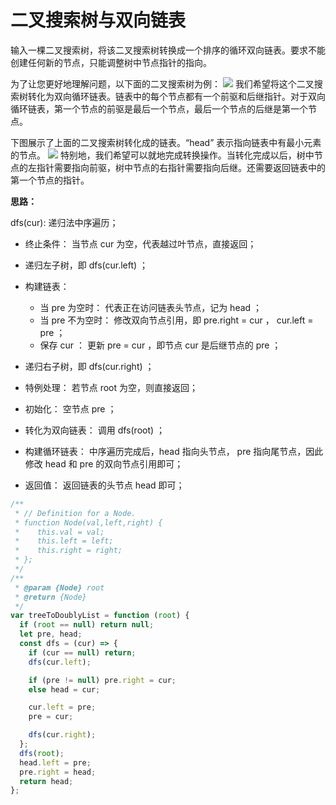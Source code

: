 # 二叉搜索树与双向链表

输入一棵二叉搜索树，将该二叉搜索树转换成一个排序的循环双向链表。要求不能创建任何新的节点，只能调整树中节点指针的指向。

为了让您更好地理解问题，以下面的二叉搜索树为例：
![](https://assets.leetcode.com/uploads/2018/10/12/bstdlloriginalbst.png)
我们希望将这个二叉搜索树转化为双向循环链表。链表中的每个节点都有一个前驱和后继指针。对于双向循环链表，第一个节点的前驱是最后一个节点，最后一个节点的后继是第一个节点。

下图展示了上面的二叉搜索树转化成的链表。“head” 表示指向链表中有最小元素的节点。
![](https://assets.leetcode.com/uploads/2018/10/12/bstdllreturndll.png)
特别地，我们希望可以就地完成转换操作。当转化完成以后，树中节点的左指针需要指向前驱，树中节点的右指针需要指向后继。还需要返回链表中的第一个节点的指针。

**思路：**

dfs(cur): 递归法中序遍历；

- 终止条件： 当节点 cur 为空，代表越过叶节点，直接返回；
- 递归左子树，即 dfs(cur.left) ；
- 构建链表：
  - 当 pre 为空时： 代表正在访问链表头节点，记为 head ；
  - 当 pre 不为空时： 修改双向节点引用，即 pre.right = cur ， cur.left = pre ；
  - 保存 cur ： 更新 pre = cur ，即节点 cur 是后继节点的 pre ；
- 递归右子树，即 dfs(cur.right) ；

- 特例处理： 若节点 root 为空，则直接返回；
- 初始化： 空节点 pre ；
- 转化为双向链表： 调用 dfs(root) ；
- 构建循环链表： 中序遍历完成后，head 指向头节点， pre 指向尾节点，因此修改 head 和 pre 的双向节点引用即可；
- 返回值： 返回链表的头节点 head 即可；


```ts
/**
 * // Definition for a Node.
 * function Node(val,left,right) {
 *    this.val = val;
 *    this.left = left;
 *    this.right = right;
 * };
 */
/**
 * @param {Node} root
 * @return {Node}
 */
var treeToDoublyList = function (root) {
  if (root == null) return null;
  let pre, head;
  const dfs = (cur) => {
    if (cur == null) return;
    dfs(cur.left);

    if (pre != null) pre.right = cur;
    else head = cur;

    cur.left = pre;
    pre = cur;

    dfs(cur.right);
  };
  dfs(root);
  head.left = pre;
  pre.right = head;
  return head;
};
```